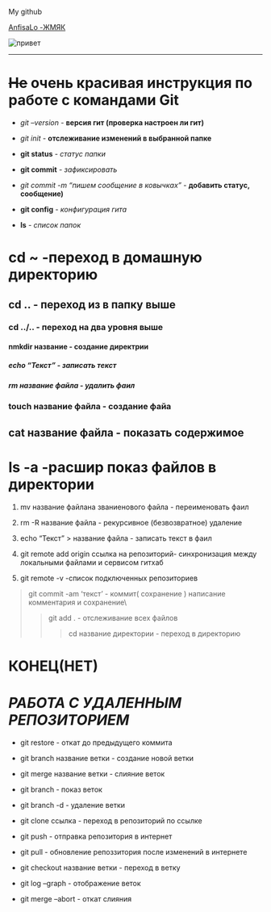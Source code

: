  My github

[AnfisaLo -ЖМЯК](https://github.com/AnfisaLo/AnfisaLo.git)

![привет](https://i.gifer.com/fy2H.gif)
___
#  ~~Нe~~ очень красивая инструкция по работе с командами Git

- *git –version*  - **версия гит (проверка настроен ли гит)**

- *git init* - **отслеживание изменений в выбранной папке**

- **git status** - *статус папки*

- **git commit** - *зафиксировать*

- *git commit -m “пишем сообщение в ковычках”* - **добавить статус, сообщение)**

- **git config** - *конфигурация гита*

- **ls** - *список папок*

# cd ~ -переход в домашную директорию

## cd .. - переход из в папку выше

### cd ../.. - переход на два уровня выше

#### nmkdir название - создание директрии

##### echo “Текст” - записать текст

##### rm название файла - удалить фаил

### touch название файла - создание файа

## cat название файла - показать содержимое

# ls -a -расшир показ файлов в директории 


1. mv название файлана званиенового файла - переименовать фаил 

2. rm -R название файла - рекурсивное (безвозвратное) удаление
3. echo “Текст” > название файла - записать текст в фаил

4. git remote add origin ссылка на репозиторий- синхронизация между локальными файлами и сервисом гитхаб
5. git remote -v -список подключенных репозиториев

>git commit -am ‘текст’  - коммит( сохранение ) написание комментария и сохранение\
>>git add . - отслеживание всех файлов
>>>cd название директории - переход в директорию 

# КОНЕЦ(НЕТ)

# _РАБОТА С УДАЛЕННЫМ РЕПОЗИТОРИЕМ_


- git restore - откат до предыдущего коммита

- git branch название ветки - создание новой ветки

- git merge название ветки - слияние веток

- git branch - показ веток

- git branch -d - удаление ветки

- git clone ссылка - переход в репозиторий по ссылке

- git push - отправка репозитория в интернет

- git pull - обновление репоззитория после изменений в интернете

- git checkout название ветки - переход в ветку

- git log –graph - отображение веток

- git merge –abort - откат слияния
